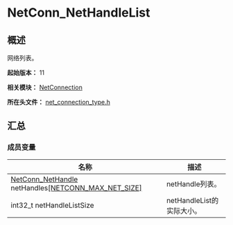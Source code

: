 # NetConn_NetHandleList

<!--Kit: Network Kit-->
<!--Subsystem: Communication-->
<!--Owner: @wmyao_mm-->
<!--Designer: @guo-min_net-->
<!--Tester: @tongxilin-->
<!--Adviser: @zhang_yixin13-->

## 概述

网络列表。

**起始版本：** 11

**相关模块：** [NetConnection](capi-netconnection.md)

**所在头文件：** [net_connection_type.h](capi-net-connection-type-h.md)

## 汇总

### 成员变量

| 名称                                                     | 描述 |
|--------------------------------------------------------| -- |
| [NetConn_NetHandle](capi-netconnection-netconn-nethandle.md) netHandles[[NETCONN_MAX_NET_SIZE]](capi-net-connection-type-h.md#宏定义) | netHandle列表。 |
| int32_t netHandleListSize                              | netHandleList的实际大小。 |
